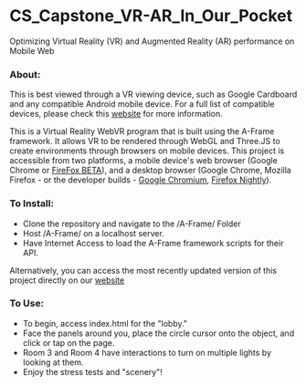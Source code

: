 # CS_Capstone_VR-AR_In_Our_Pocket
Optimizing Virtual Reality (VR) and Augmented Reality (AR) performance on Mobile Web

### About:

This is best viewed through a VR viewing device, such as Google Cardboard and any compatible Android mobile device. For a full list of compatible devices, please check this [website](https://webvr.info/) for more information.

This is a Virtual Reality WebVR program that is built using the A-Frame framework. It allows VR to be rendered through WebGL and Three.JS to create environments through browsers on mobile devices. This project is accessible from two platforms, a mobile device's web browser (Google Chrome or [FireFox BETA](https://play.google.com/store/apps/details?id=org.mozilla.firefox_beta&hl=en)), and a desktop browser (Google Chrome, Mozilla Firefox - or the developer builds - [Google Chromium](https://webvr.info/get-chrome/), [Firefox Nightly](https://webvr.rocks/firefox)).

### To Install:

* Clone the repository and navigate to the /A-Frame/ Folder
* Host /A-Frame/ on a localhost server.
* Have Internet Access to load the A-Frame framework scripts for their API.

Alternatively, you can access the most recently updated version of this project directly on our [website](http://web.engr.oregonstate.edu/~siebertc/aframe/Capstone/CS_Capstone_VR-AR_In_Our_Pocket/A-Frame/)

### To Use:

* To begin, access index.html for the "lobby."
* Face the panels around you, place the circle cursor onto the object, and click or tap on the page.
* Room 3 and Room 4 have interactions to turn on multiple lights by looking at them.
* Enjoy the stress tests and "scenery"!



